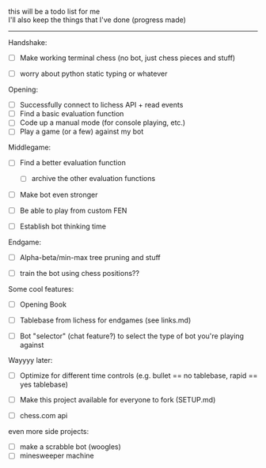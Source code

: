 this will be a todo list for me  
I'll also keep the things that I've done (progress made)

---

Handshake:
- [ ] Make working terminal chess (no bot, just chess pieces and stuff)

- [ ] worry about python static typing or whatever

Opening:
- [ ] Successfully connect to lichess API + read events
- [ ] Find a basic evaluation function 
- [ ] Code up a manual mode (for console playing, etc.)
- [ ] Play a game (or a few) against my bot

Middlegame:
- [ ] Find a better evaluation function
    - [ ] archive the other evaluation functions
- [ ] Make bot even stronger
- [ ] Be able to play from custom FEN
- [ ] Establish bot thinking time


Endgame:
- [ ] Alpha-beta/min-max tree pruning and stuff
- [ ] train the bot using chess positions??


Some cool features:
- [ ] Opening Book
- [ ] Tablebase from lichess for endgames (see links.md)
- [ ] Bot "selector" (chat feature?) to select the type of bot you're playing against


Wayyyy later:
- [ ] Optimize for different time controls (e.g. bullet == no tablebase, rapid == yes tablebase)
- [ ] Make this project available for everyone to fork (SETUP.md)
- [ ] chess.com api


even more side projects:
- [ ] make a scrabble bot (woogles)
- [ ] minesweeper machine
